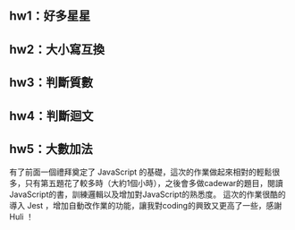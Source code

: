 ## hw1：好多星星
## hw2：大小寫互換
## hw3：判斷質數
## hw4：判斷迴文
## hw5：大數加法

有了前面一個禮拜奠定了 JavaScript 的基礎，這次的作業做起來相對的輕鬆很多，只有第五題花了較多時（大約1個小時），之後會多做cadewar的題目，閱讀JavaScript的書，訓練邏輯以及增加對JavaScript的熟悉度。
這次的作業很酷的導入 Jest ，增加自動改作業的功能，讓我對coding的興致又更高了一些，感謝 Huli ！

